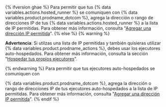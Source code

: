 {% ifversion ghae %}
Para permitir que tus
{% data variables.actions.hosted_runner %} se comuniquen con {% data variables.product.prodname_dotcom %}, agrega la dirección o rango de direcciones IP de tus {% data variables.actions.hosted_runner %} a la lista de IP permitidas. Para obtener más información, consulta "[Agregar una dirección IP permitida](#adding-an-allowed-ip-address)".
{% else %}
{% warning %}

**Advertencia**: Si utilzas una lista de IP permitidas y también quisieras utilizar {% data variables.product.prodname_actions %}, debes usar los ejecutores auto-hospedados. Para obtener más información, consulta la sección "[Hospedar tus propios ejecutores](/actions/automating-your-workflow-with-github-actions/about-self-hosted-runners)".

{% endwarning %}
Para permitir que tus ejecutores auto-hospedados se comuniquen con

{% data variables.product.prodname_dotcom %}, agrega la dirección o rango de direcciones IP de tus ejecutores auto-hospedados a la lista de IP permitidas. Para obtener más información, consulta "[Agregar una dirección IP permitida](#adding-an-allowed-ip-address)".
{% endif %}
